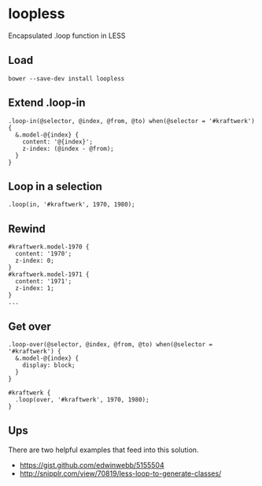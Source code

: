 loopless
========

Encapsulated .loop function in LESS

Load
----

    bower --save-dev install loopless

Extend .loop-in
---------------

    .loop-in(@selector, @index, @from, @to) when(@selector = '#kraftwerk') {
      &.model-@{index} {
        content: '@{index}';
        z-index: (@index - @from);
      }
    }

Loop in a selection
-------------------

    .loop(in, '#kraftwerk', 1970, 1980);
    

Rewind
------

    #kraftwerk.model-1970 {
      content: '1970';
      z-index: 0;
    }
    #kraftwerk.model-1971 {
      content: '1971';
      z-index: 1;
    }
    ...

Get over
--------

    .loop-over(@selector, @index, @from, @to) when(@selector = '#kraftwerk') {
      &.model-@{index} {
        display: block;
      }
    }

    #kraftwerk {
      .loop(over, '#kraftwerk', 1970, 1980);
    }

Ups
---

There are two helpful examples that feed into this solution.

- https://gist.github.com/edwinwebb/5155504
- http://snipplr.com/view/70819/less-loop-to-generate-classes/

